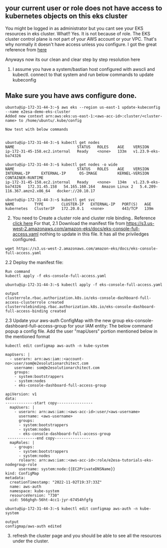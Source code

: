 ## your current user or role does not have access to kubernetes objects on this eks cluster

You might be logged in as administrator but you cant see your EKS resources in eks cluster. What!! Yes. It is not because of role. 
The EKS cluster control plane is not part of your AWS account or your VPC. That's why normally it doesn't have access unless you configure.
I got the great reference from [here](https://stackoverflow.com/questions/70787520/your-current-user-or-role-does-not-have-access-to-kubernetes-objects-on-this-eks)

Anyways now its our clean and clear step by step resolution here

1. I assume you have a system/bastian host configured with awscli and kubectl. connect to that system and run below commands to update kubeconfig
## Make sure you have aws configure done. 
```
ubuntu@ip-172-31-44-3:~$ aws eks --region us-east-1 update-kubeconfig --name e2esa-demo-eks-cluster
Added new context arn:aws:eks:us-east-1:<aws-acc-id>:cluster/<cluster-name> to /home/ubuntu/.kube/config

Now test with below commands


ubuntu@ip-172-31-44-3:~$ kubectl get nodes
NAME                            STATUS   ROLES    AGE    VERSION
ip-172-31-45-158.ec2.internal   Ready    <none>   133m   v1.23.9-eks-ba74326

ubuntu@ip-172-31-44-3:~$ kubectl get nodes -o wide
NAME                            STATUS   ROLES    AGE    VERSION               INTERNAL-IP     EXTERNAL-IP      OS-IMAGE         KERNEL-VERSION                 CONTAINER-RUNTIME
ip-172-31-45-158.ec2.internal   Ready    <none>   134m   v1.23.9-eks-ba74326   172.31.45.158   54.165.160.164   Amazon Linux 2   5.4.209-116.367.amzn2.x86_64   docker://20.10.17

ubuntu@ip-172-31-44-3:~$ kubectl get svc
NAME         TYPE        CLUSTER-IP   EXTERNAL-IP   PORT(S)   AGE
kubernetes   ClusterIP   172.20.0.1   <none>        443/TCP   139m
```
2. You need to Create a cluster role and cluster role binding.. Reference [click here](https://aws.amazon.com/premiumsupport/knowledge-center/eks-kubernetes-object-access-error/)
For that, 
2.1 Download the manifest file from https://s3.us-west-2.amazonaws.com/amazon-eks/docs/eks-console-full-access.yaml
nothing to update in this file. It has all the priviledges configured.

```
wget https://s3.us-west-2.amazonaws.com/amazon-eks/docs/eks-console-full-access.yaml
```

2.2 Deploy the manifest file:

```
Run command
kubectl apply -f eks-console-full-access.yaml

ubuntu@ip-172-31-44-3:~$ kubectl apply -f eks-console-full-access.yaml

output
clusterrole.rbac.authorization.k8s.io/eks-console-dashboard-full-access-clusterrole created
clusterrolebinding.rbac.authorization.k8s.io/eks-console-dashboard-full-access-binding created
```

2.3   Update your aws-auth ConfigMap with the new group eks-console-dashboard-full-access-group for your IAM entity:
The below command popup a config file. Add the user "mapUsers" portion mentioned below in the mentioned format
```
kubectl edit configmap aws-auth -n kube-system
```

```
mapUsers: |
  - userarn: arn:aws:iam::<account-no>:user/som@e2esolutionarchitect.com
    username: som@e2esolutionarchitect.com
    groups:
    - system:bootstrappers
    - system:nodes
    - eks-console-dashboard-full-access-group
```

```
apiVersion: v1
data:
-------------start copy---------------- 
  mapUsers: |
    - userarn: arn:aws:iam::<aws-acc-id>:user/<aws-username>
      username: <aws-username>
      groups:
      - system:bootstrappers
      - system:nodes
      - eks-console-dashboard-full-access-group
 -------------end copy---------------- 
  mapRoles: |
    - groups:
      - system:bootstrappers
      - system:nodes
      rolearn: arn:aws:iam::<aws-acc-id>:role/e2esa-tutorials-eks-nodegroup-role
      username: system:node:{{EC2PrivateDNSName}}
kind: ConfigMap
metadata:
  creationTimestamp: "2022-11-02T19:37:33Z"
  name: aws-auth
  namespace: kube-system
  resourceVersion: "730"
  uid: 566ghgh-56ht-4cc1-jyr-67454hfgfg

```

```
ubuntu@ip-172-31-44-3:~$ kubectl edit configmap aws-auth -n kube-system

output 
configmap/aws-auth edited
```

3. refresh the cluster page and you should be able to see all the resources under the cluster.
